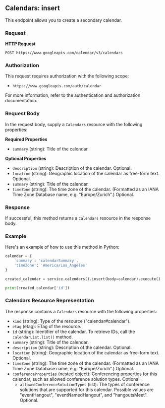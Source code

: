 ## Calendars: insert

This endpoint allows you to create a secondary calendar.

### Request

**HTTP Request**

```
POST https://www.googleapis.com/calendar/v3/calendars
```

### Authorization

This request requires authorization with the following scope:

- `https://www.googleapis.com/auth/calendar`

For more information, refer to the authentication and authorization documentation.

### Request Body

In the request body, supply a `Calendars` resource with the following properties:

**Required Properties**

- `summary` (string): Title of the calendar.


**Optional Properties**

- `description` (string): Description of the calendar. Optional.
- `location` (string): Geographic location of the calendar as free-form text. Optional.
- `summary` (string): Title of the calendar.
- `timeZone` (string): The time zone of the calendar. (Formatted as an IANA Time Zone Database name, e.g. "Europe/Zurich".) Optional.

### Response

If successful, this method returns a `Calendars` resource in the response body.

### Example

Here's an example of how to use this method in Python:

```python
calendar = {
    'summary': 'calendarSummary',
    'timeZone': 'America/Los_Angeles'
}

created_calendar = service.calendars().insert(body=calendar).execute()

print(created_calendar['id'])
```

### Calendars Resource Representation

The response contains a `Calendars` resource with the following properties:

- `kind` (string): Type of the resource ("calendar#calendar").
- `etag` (etag): ETag of the resource.
- `id` (string): Identifier of the calendar. To retrieve IDs, call the `calendarList.list()` method.
- `summary` (string): Title of the calendar.
- `description` (string): Description of the calendar. Optional.
- `location` (string): Geographic location of the calendar as free-form text. Optional.
- `timeZone` (string): The time zone of the calendar. (Formatted as an IANA Time Zone Database name, e.g. "Europe/Zurich".) Optional.
- `conferenceProperties` (nested object): Conferencing properties for this calendar, such as allowed conference solution types. Optional.
  - `allowedConferenceSolutionTypes` (list): The types of conference solutions that are supported for this calendar. Possible values are "eventHangout", "eventNamedHangout", and "hangoutsMeet". Optional.

